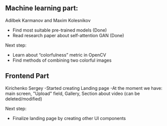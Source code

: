 ## Machine learning part:
Adilbek Karmanov and Maxim Kolesnikov 
- Find most suitable pre-trained models (Done)
- Read research paper about self-attention GAN (Done)

Next step:
- Learn about “colorfulness” metric in OpenCV
- Find methods of combining two colorful images

## Frontend Part
Kirichenko Sergey
-Started creating Landing page
-At the moment we have: main screen, "Upload" field, Gallery, Section about video (can be deleted/modified)

Next step:
- Finalize landing page by creating other UI components
